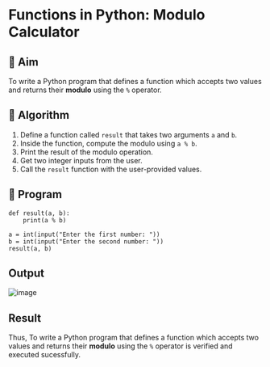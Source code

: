 # Functions in Python: Modulo Calculator

## 🎯 Aim
To write a Python program that defines a function which accepts two values and returns their **modulo** using the `%` operator.

## 🧠 Algorithm
1. Define a function called `result` that takes two arguments `a` and `b`.
2. Inside the function, compute the modulo using `a % b`.
3. Print the result of the modulo operation.
4. Get two integer inputs from the user.
5. Call the `result` function with the user-provided values.

## 🧾 Program
```
def result(a, b):
    print(a % b)

a = int(input("Enter the first number: "))
b = int(input("Enter the second number: "))
result(a, b)

```

## Output
![image](https://github.com/user-attachments/assets/ead0975b-28dc-40be-b9a0-89418378cdcf)

## Result
Thus, To write a Python program that defines a function which accepts two values and returns their **modulo** using the `%` operator is verified and executed sucessfully.
